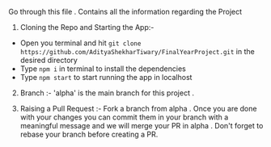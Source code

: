 Go through this file . Contains all the information regarding the Project 

1. Cloning the Repo and Starting the App:-
- Open you terminal and hit `git clone https://github.com/AdityaShekharTiwary/FinalYearProject.git` in the desired directory 
- Type `npm i` in terminal to install the dependencies
- Type `npm start` to start running the app in localhost

2. Branch :-
'alpha' is the main branch for this project .

3. Raising a Pull Request :-
Fork a branch from alpha . Once you are done with your changes you can commit them in your branch with a meaningful message and we will merge your PR in alpha . Don't forget to rebase your branch before creating a PR.
